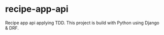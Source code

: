 # recipe-app-api
Recipe app api applying TDD. This project is build with Python using Django &amp; DRF.
